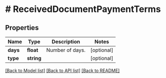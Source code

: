 # # ReceivedDocumentPaymentTerms

## Properties

Name | Type | Description | Notes
------------ | ------------- | ------------- | -------------
**days** | **float** | Number of days. | [optional]
**type** | **string** |  | [optional]

[[Back to Model list]](../../README.md#models) [[Back to API list]](../../README.md#endpoints) [[Back to README]](../../README.md)
